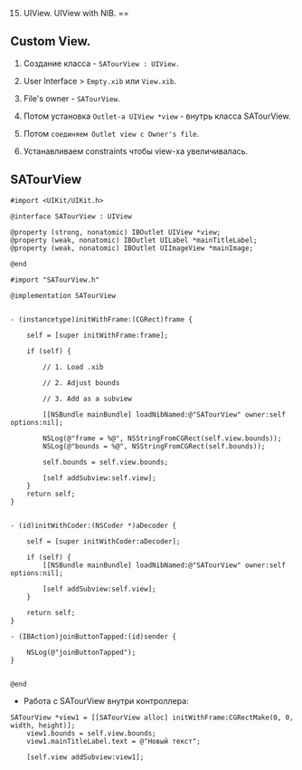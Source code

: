 15. UIView. UIView with NIB.
==

## Custom View.

1. Создание класса - `SATourView : UIView.`
2. User Interface > `Empty.xib` или `View.xib`.
3. File's owner - `SATourView`.
4. Потом установка `Outlet-a UIView *view` - внутрь класса SATourView.
5. Потом `соединяем Outlet view c Owner's file`.

6. Устанавливаем constraints чтобы view-ха увеличивалась.

## SATourView

```objc
#import <UIKit/UIKit.h>

@interface SATourView : UIView

@property (strong, nonatomic) IBOutlet UIView *view;
@property (weak, nonatomic) IBOutlet UILabel *mainTitleLabel;
@property (weak, nonatomic) IBOutlet UIImageView *mainImage;

@end
```

```objc
#import "SATourView.h"

@implementation SATourView


- (instancetype)initWithFrame:(CGRect)frame {
    
    self = [super initWithFrame:frame];
    
    if (self) {
        
        // 1. Load .xib
        
        // 2. Adjust bounds
        
        // 3. Add as a subview
        
        [[NSBundle mainBundle] loadNibNamed:@"SATourView" owner:self options:nil];
        
        NSLog(@"frame = %@", NSStringFromCGRect(self.view.bounds));
        NSLog(@"bounds = %@", NSStringFromCGRect(self.bounds));
        
        self.bounds = self.view.bounds;
        
        [self addSubview:self.view];
    }
    return self;
}


- (id)initWithCoder:(NSCoder *)aDecoder {
    
    self = [super initWithCoder:aDecoder];
    
    if (self) {
        [[NSBundle mainBundle] loadNibNamed:@"SATourView" owner:self options:nil];
        
        [self addSubview:self.view];
    }
    
    return self;
}

- (IBAction)joinButtonTapped:(id)sender {
    
    NSLog(@"joinButtonTapped");
}


@end
```

* Работа с SATourView внутри контроллера:

```objc
SATourView *view1 = [[SATourView alloc] initWithFrame:CGRectMake(0, 0, width, height)];
    view1.bounds = self.view.bounds;
    view1.mainTitleLabel.text = @"Новый текст";
    
    [self.view addSubview:view1];
```



